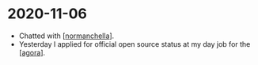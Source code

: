 # 2020-11-06

- Chatted with [[normanchella]].
- Yesterday I applied for official open source status at my day job for the [[agora]].

[//begin]: # "Autogenerated link references for markdown compatibility"
[normanchella]: ../normanchella "Normanchella"
[agora]: ../agora "Agora"
[//end]: # "Autogenerated link references"